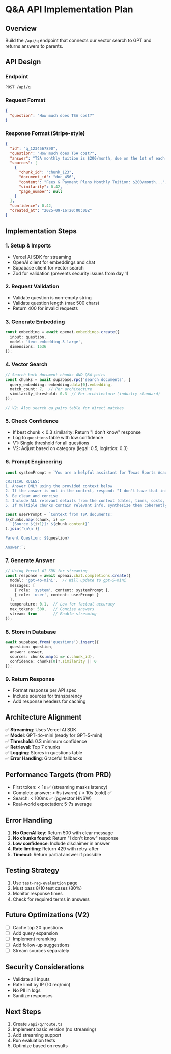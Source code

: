 # Q&A API Implementation Plan

## Overview
Build the `/api/q` endpoint that connects our vector search to GPT and returns answers to parents.

## API Design

### Endpoint
```
POST /api/q
```

### Request Format
```json
{
  "question": "How much does TSA cost?"
}
```

### Response Format (Stripe-style)
```json
{
  "id": "q_1234567890",
  "question": "How much does TSA cost?",
  "answer": "TSA monthly tuition is $200/month, due on the 1st of each month...",
  "sources": [
    {
      "chunk_id": "chunk_123",
      "document_id": "doc_456",
      "content": "Fees & Payment Plans Monthly Tuition: $200/month...",
      "similarity": 0.42,
      "page_number": null
    }
  ],
  "confidence": 0.42,
  "created_at": "2025-09-16T20:00:00Z"
}
```

## Implementation Steps

### 1. Setup & Imports
- Vercel AI SDK for streaming
- OpenAI client for embeddings and chat
- Supabase client for vector search
- Zod for validation (prevents security issues from day 1)

### 2. Request Validation
- Validate question is non-empty string
- Validate question length (max 500 chars)
- Return 400 for invalid requests

### 3. Generate Embedding
```typescript
const embedding = await openai.embeddings.create({
  input: question,
  model: 'text-embedding-3-large',
  dimensions: 1536
});
```

### 4. Vector Search
```typescript
// Search both document chunks AND Q&A pairs
const chunks = await supabase.rpc('search_documents', {
  query_embedding: embedding.data[0].embedding,
  match_count: 7,  // Per architecture
  similarity_threshold: 0.3  // Per architecture (industry standard)
});

// V2: Also search qa_pairs table for direct matches
```

### 5. Check Confidence
- If best chunk < 0.3 similarity: Return "I don't know" response
- Log to `questions` table with low confidence
- V1: Single threshold for all questions
- V2: Adjust based on category (legal: 0.5, logistics: 0.3)

### 6. Prompt Engineering
```typescript
const systemPrompt = `You are a helpful assistant for Texas Sports Academy (TSA). 

CRITICAL RULES:
1. Answer ONLY using the provided context below
2. If the answer is not in the context, respond: "I don't have that information. Please contact the TSA office at (512) 555-0199."
3. Be clear and concise
4. Include ALL relevant details from the context (dates, times, costs, requirements)
5. If multiple chunks contain relevant info, synthesize them coherently`;

const userPrompt = `Context from TSA documents:
${chunks.map((chunk, i) => 
  `[Source ${i+1}]: ${chunk.content}`
).join('\n\n')}

Parent Question: ${question}

Answer:`;
```

### 7. Generate Answer
```typescript
// Using Vercel AI SDK for streaming
const response = await openai.chat.completions.create({
  model: 'gpt-4o-mini',  // Will update to gpt-5-mini
  messages: [
    { role: 'system', content: systemPrompt },
    { role: 'user', content: userPrompt }
  ],
  temperature: 0.1,  // Low for factual accuracy
  max_tokens: 500,   // Concise answers
  stream: true       // Enable streaming
});
```

### 8. Store in Database
```typescript
await supabase.from('questions').insert({
  question: question,
  answer: answer,
  sources: chunks.map(c => c.chunk_id),
  confidence: chunks[0]?.similarity || 0
});
```

### 9. Return Response
- Format response per API spec
- Include sources for transparency
- Add response headers for caching

## Architecture Alignment

✅ **Streaming**: Uses Vercel AI SDK  
✅ **Model**: GPT-4o-mini (ready for GPT-5-mini)  
✅ **Threshold**: 0.3 minimum confidence  
✅ **Retrieval**: Top 7 chunks  
✅ **Logging**: Stores in questions table  
✅ **Error Handling**: Graceful fallbacks  

## Performance Targets (from PRD)
- First token: < 1s ✅ (streaming masks latency)
- Complete answer: < 5s (warm) / < 10s (cold) ✅
- Search: < 100ms ✅ (pgvector HNSW)
- Real-world expectation: 5-7s average

## Error Handling
1. **No OpenAI key**: Return 500 with clear message
2. **No chunks found**: Return "I don't know" response
3. **Low confidence**: Include disclaimer in answer
4. **Rate limiting**: Return 429 with retry-after
5. **Timeout**: Return partial answer if possible

## Testing Strategy
1. Use `test-rag-evaluation` page
2. Must pass 8/10 test cases (80%)
3. Monitor response times
4. Check for required terms in answers

## Future Optimizations (V2)
- [ ] Cache top 20 questions
- [ ] Add query expansion
- [ ] Implement reranking
- [ ] Add follow-up suggestions
- [ ] Stream sources separately

## Security Considerations
- Validate all inputs
- Rate limit by IP (10 req/min)
- No PII in logs
- Sanitize responses

## Next Steps
1. Create `/api/q/route.ts`
2. Implement basic version (no streaming)
3. Add streaming support
4. Run evaluation tests
5. Optimize based on results
